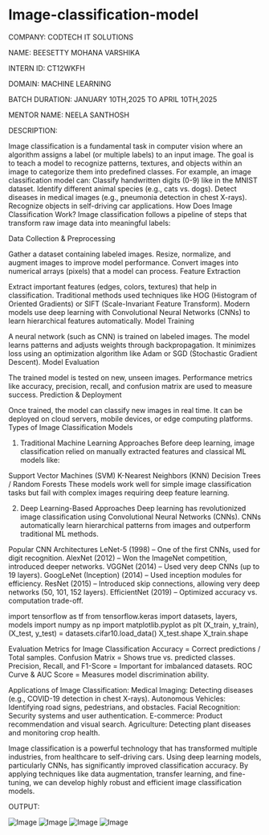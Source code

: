 # Image-classification-model

COMPANY: CODTECH IT SOLUTIONS

NAME: BEESETTY MOHANA VARSHIKA

INTERN ID: CT12WKFH

DOMAIN: MACHINE LEARNING

BATCH DURATION: JANUARY 10TH,2025 TO APRIL 10TH,2025

MENTOR NAME: NEELA SANTHOSH

DESCRIPTION:

Image classification is a fundamental task in computer vision where an algorithm assigns a label (or multiple labels) to an input image. The goal is to teach a model to recognize patterns, textures, and objects within an image to categorize them into predefined classes.
For example, an image classification model can:
Classify handwritten digits (0-9) like in the MNIST dataset.
Identify different animal species (e.g., cats vs. dogs).
Detect diseases in medical images (e.g., pneumonia detection in chest X-rays).
Recognize objects in self-driving car applications.
How Does Image Classification Work?
Image classification follows a pipeline of steps that transform raw image data into meaningful labels:

Data Collection & Preprocessing

Gather a dataset containing labeled images.
Resize, normalize, and augment images to improve model performance.
Convert images into numerical arrays (pixels) that a model can process.
Feature Extraction

Extract important features (edges, colors, textures) that help in classification.
Traditional methods used techniques like HOG (Histogram of Oriented Gradients) or SIFT (Scale-Invariant Feature Transform).
Modern models use deep learning with Convolutional Neural Networks (CNNs) to learn hierarchical features automatically.
Model Training

A neural network (such as CNN) is trained on labeled images.
The model learns patterns and adjusts weights through backpropagation.
It minimizes loss using an optimization algorithm like Adam or SGD (Stochastic Gradient Descent).
Model Evaluation

The trained model is tested on new, unseen images.
Performance metrics like accuracy, precision, recall, and confusion matrix are used to measure success.
Prediction & Deployment

Once trained, the model can classify new images in real time.
It can be deployed on cloud servers, mobile devices, or edge computing platforms.
Types of Image Classification Models
1. Traditional Machine Learning Approaches
Before deep learning, image classification relied on manually extracted features and classical ML models like:

Support Vector Machines (SVM)
K-Nearest Neighbors (KNN)
Decision Trees / Random Forests
These models work well for simple image classification tasks but fail with complex images requiring deep feature learning.

2. Deep Learning-Based Approaches
Deep learning has revolutionized image classification using Convolutional Neural Networks (CNNs). CNNs automatically learn hierarchical patterns from images and outperform traditional ML methods.

Popular CNN Architectures
LeNet-5 (1998) – One of the first CNNs, used for digit recognition.
AlexNet (2012) – Won the ImageNet competition, introduced deeper networks.
VGGNet (2014) – Used very deep CNNs (up to 19 layers).
GoogLeNet (Inception) (2014) – Used inception modules for efficiency.
ResNet (2015) – Introduced skip connections, allowing very deep networks (50, 101, 152 layers).
EfficientNet (2019) – Optimized accuracy vs. computation trade-off.

import tensorflow  as tf
from tensorflow.keras import datasets, layers, models
import numpy as np
import matplotlib.pyplot as plt 
(X_train, y_train), (X_test, y_test) = datasets.cifar10.load_data()
X_test.shape
X_train.shape

Evaluation Metrics for Image Classification
Accuracy = Correct predictions / Total samples.
Confusion Matrix = Shows true vs. predicted classes.
Precision, Recall, and F1-Score = Important for imbalanced datasets.
ROC Curve & AUC Score = Measures model discrimination ability.

Applications of Image Classification:
Medical Imaging: Detecting diseases (e.g., COVID-19 detection in chest X-rays).
Autonomous Vehicles: Identifying road signs, pedestrians, and obstacles.
Facial Recognition: Security systems and user authentication.
E-commerce: Product recommendation and visual search.
Agriculture: Detecting plant diseases and monitoring crop health.

Image classification is a powerful technology that has transformed multiple industries, from healthcare to self-driving cars. Using deep learning models, particularly CNNs, has significantly improved classification accuracy. By applying techniques like data augmentation, transfer learning, and fine-tuning, we can develop highly robust and efficient image classification models.

OUTPUT:

![Image](https://github.com/user-attachments/assets/bf0204cd-a701-4210-9cb3-ad8c6947dd1d)
![Image](https://github.com/user-attachments/assets/aaf21c2b-09bd-4201-a184-a9f38b15ebb0)
![Image](https://github.com/user-attachments/assets/7a7e382b-e40d-46fb-9c0b-9acc65db93c6)
![Image](https://github.com/user-attachments/assets/79a7023e-d004-4b4a-ae60-b846df08e511)


